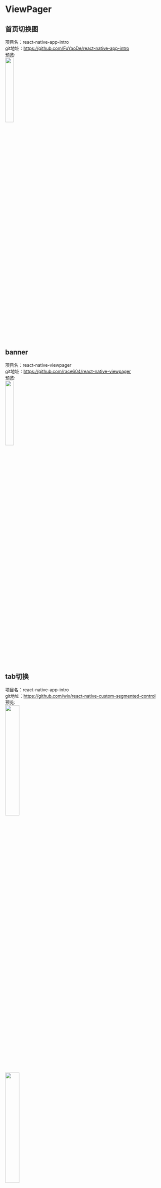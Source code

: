 # ViewPager



## 首页切换图<br>




项目名：react-native-app-intro<br>
git地址：https://github.com/FuYaoDe/react-native-app-intro<br>
预览:<br>
<img src="https://camo.githubusercontent.com/0070607c97ffa385a28618d4b40c6a913a5bfa67/687474703a2f2f692e67697068792e636f6d2f336f366f7a6a4c6f4f6e595458667a4a67512e676966" width="23%"/>
<br>


## banner<br>


项目名：react-native-viewpager<br>
git地址：https://github.com/race604/react-native-viewpager<br>
预览:<br>
<img src="https://github.com/race604/react-native-viewpager/raw/master/art/anim.gif" width="23%"/>
<br>

## tab切换<br>

项目名：react-native-app-intro<br>
git地址：https://github.com/wix/react-native-custom-segmented-control<br>
预览:<br>
<img src="https://github.com/wix/react-native-custom-segmented-control/raw/master/images/my_segmented3.gif" width="30%"/>
<br>
<img src="https://github.com/wix/react-native-custom-segmented-control/raw/master/images/my_segmented6.gif" width="30%"/>
<br>
描述:<br>
Custom version of the IOS SegmentedControl component
<br>


项目名：react-native-tab-view<br>
git地址：https://github.com/react-native-community/react-native-tab-view<br>
预览:<br>
<img src="https://raw.githubusercontent.com/satya164/react-native-tab-view/master/demo/demo.gif" width="26%"/>
<br>
描述:<br>
A cross-platform Tab View component for React Native
<br>

## 全功能ViewPager<br>


项目名：react-native-paged-scroll-view<br>
git地址：https://github.com/rreusser/react-native-paged-scroll-view<br>
预览:<br>
<img src="https://github.com/rreusser/react-native-paged-scroll-view/raw/master/example.gif" width="23%"/>
<br>

项目名：React-Native-ViewPager<br>
git地址：https://github.com/zbtang/React-Native-ViewPager<br>
预览:<br>
<img src="https://github.com/zbtang/React-Native-ViewPager/raw/master/imgs/titleIndicator.gif" width="23%"/>
<br>

项目名：react-swipeable-views<br>
git地址：https://github.com/oliviertassinari/react-swipeable-views<br>
预览:<br>
<img src="https://github.com/oliviertassinari/react-swipeable-views/raw/master/docs/platformAndroid.gif" width="23%"/>
<br>

## 类ViewPager的混合控件<br>


项目名：react-native-step-indicator<br>
git地址：https://github.com/24ark/react-native-step-indicator<br>
预览:<br>
<img src="https://github.com/24ark/react-native-step-indicator/raw/master/art/HorizontalStepIndicator.gif" width="23%"/>
<br>
